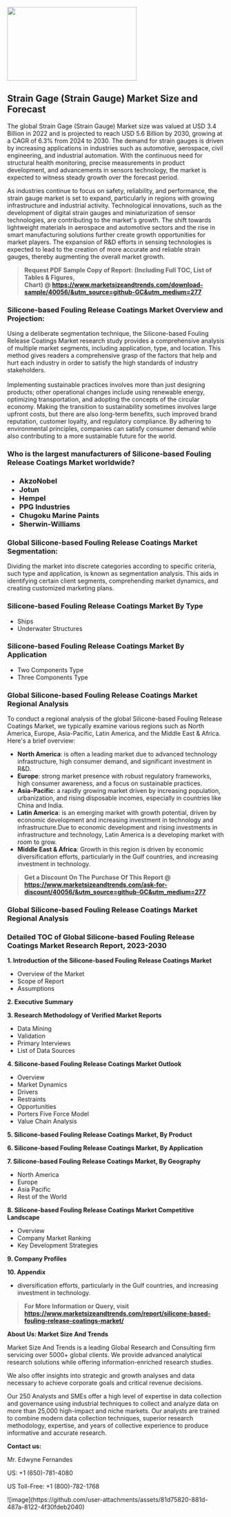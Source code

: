 <p><img class="alignnone size-medium wp-image-20088" src="https://ffe5etoiles.com/wp-content/uploads/2024/12/MST1-300x171.png" alt="" width="300" height="171" /></p><h2>Strain Gage (Strain Gauge) Market Size and Forecast</h2><p>The global Strain Gage (Strain Gauge) Market size was valued at USD 3.4 Billion in 2022 and is projected to reach USD 5.6 Billion by 2030, growing at a CAGR of 6.3% from 2024 to 2030. The demand for strain gauges is driven by increasing applications in industries such as automotive, aerospace, civil engineering, and industrial automation. With the continuous need for structural health monitoring, precise measurements in product development, and advancements in sensors technology, the market is expected to witness steady growth over the forecast period.</p><p>As industries continue to focus on safety, reliability, and performance, the strain gauge market is set to expand, particularly in regions with growing infrastructure and industrial activity. Technological innovations, such as the development of digital strain gauges and miniaturization of sensor technologies, are contributing to the market's growth. The shift towards lightweight materials in aerospace and automotive sectors and the rise in smart manufacturing solutions further create growth opportunities for market players. The expansion of R&D efforts in sensing technologies is expected to lead to the creation of more accurate and reliable strain gauges, thereby augmenting the overall market growth.</p></p><blockquote id="" class=""><strong>Request PDF Sample Copy of Report: (Including Full TOC, List of Tables &amp; Figures, Chart)&nbsp;@&nbsp;<strong><a href="https://www.marketsizeandtrends.com/download-sample/40056/&utm_source=github-GC&utm_medium=277" target="_blank">https://www.marketsizeandtrends.com/download-sample/40056/&utm_source=github-GC&utm_medium=277</a></strong></strong></blockquote><h3 id="" class="">Silicone-based Fouling Release Coatings Market&nbsp;Overview and Projection:</h3><p id="" class="">Using a deliberate segmentation technique, the Silicone-based Fouling Release Coatings Market research study provides a comprehensive analysis of multiple market segments, including application, type, and location. This method gives readers a comprehensive grasp of the factors that help and hurt each industry in order to satisfy the high standards of industry stakeholders. <br /> <br />Implementing sustainable practices involves more than just designing products; other operational changes include using renewable energy, optimizing transportation, and adopting the concepts of the circular economy. Making the transition to sustainability sometimes involves large upfront costs, but there are also long-term benefits, such improved brand reputation, customer loyalty, and regulatory compliance. By adhering to environmental principles, companies can satisfy consumer demand while also contributing to a more sustainable future for the world.</p><h3 id="" class="">Who is the largest manufacturers of&nbsp;Silicone-based Fouling Release Coatings Market worldwide?</h3><h3 class=""><p><ul><li>AkzoNobel </li><li> Jotun </li><li> Hempel </li><li> PPG Industries </li><li> Chugoku Marine Paints </li><li> Sherwin-Williams</li></ul></p></h3><h3 id="" class="">Global&nbsp;Silicone-based Fouling Release Coatings Market Segmentation:</h3><p id="" class="">Dividing the market into discrete categories according to specific criteria, such type and application, is known as segmentation analysis. This aids in identifying certain client segments, comprehending market dynamics, and creating customized marketing plans.</p><h3 id="" class="">Silicone-based Fouling Release Coatings Market&nbsp;By Type</h3><p><p><ul><li>Ships </li><li> Underwater Structures</p></li></ul></p></p><h3 id="" class="">Silicone-based Fouling Release Coatings Market&nbsp;By Application</h3><p class=""><p><ul><li>Two Components Type </li><li> Three Components Type</li></ul></p></p><h3 id="" class="">Global Silicone-based Fouling Release Coatings Market Regional Analysis</h3><p id="" class="">To conduct a regional analysis of the global Silicone-based Fouling Release Coatings Market, we typically examine various regions such as North America, Europe, Asia-Pacific, Latin America, and the Middle East &amp; Africa. Here's a brief overview:</p><ul><li><strong>North America</strong>: is often a leading market due to advanced technology infrastructure, high consumer demand, and significant investment in R&amp;D.</li><li><strong>Europe</strong>: strong market presence with robust regulatory frameworks, high consumer awareness, and a focus on sustainable practices.</li><li><strong>Asia-Pacific</strong>: a rapidly growing market driven by increasing population, urbanization, and rising disposable incomes, especially in countries like China and India.</li><li><strong>Latin America</strong>: is an emerging market with growth potential, driven by economic development and increasing investment in technology and infrastructure.Due to economic development and rising investments in infrastructure and technology, Latin America is a developing market with room to grow.</li><li><strong>Middle East &amp; Africa</strong>: Growth in this region is driven by economic diversification efforts, particularly in the Gulf countries, and increasing investment in technology.</li></ul><blockquote id="" class=""><strong>Get a Discount On The Purchase Of This Report @ <strong><a href="https://www.marketsizeandtrends.com/ask-for-discount/40056/&utm_source=github-GC&utm_medium=277" target="_blank">https://www.marketsizeandtrends.com/ask-for-discount/40056/&utm_source=github-GC&utm_medium=277</a></strong></strong></blockquote><h3 id="" class="">Global Silicone-based Fouling Release Coatings Market Regional Analysis</h3><h3 id="" class="">Detailed TOC of Global Silicone-based Fouling Release Coatings Market Research Report, 2023-2030</h3><p id="" class=""><strong>1. Introduction of the Silicone-based Fouling Release Coatings Market</strong></p><ul><li>Overview of the Market</li><li>Scope of Report</li><li>Assumptions</li></ul><p id="" class=""><strong>2. Executive Summary</strong></p><p id="" class=""><strong>3. Research Methodology of Verified Market Reports</strong></p><ul><li>Data Mining</li><li>Validation</li><li>Primary Interviews</li><li>List of Data Sources</li></ul><p id="" class=""><strong>4. Silicone-based Fouling Release Coatings Market Outlook</strong></p><ul><li>Overview</li><li>Market Dynamics</li><li>Drivers</li><li>Restraints</li><li>Opportunities</li><li>Porters Five Force Model</li><li>Value Chain Analysis</li></ul><p id="" class=""><strong>5. Silicone-based Fouling Release Coatings Market, By Product</strong></p><p id="" class=""><strong>6. Silicone-based Fouling Release Coatings Market, By Application</strong></p><p id="" class=""><strong>7. Silicone-based Fouling Release Coatings Market, By Geography</strong></p><ul><li>North America</li><li>Europe</li><li>Asia Pacific</li><li>Rest of the World</li></ul><p id="" class=""><strong>8. Silicone-based Fouling Release Coatings Market Competitive Landscape</strong></p><ul><li>Overview</li><li>Company Market Ranking</li><li>Key Development Strategies</li></ul><p id="" class=""><strong>9. Company Profiles</strong></p><p id="" class=""><strong>10. Appendix</strong></p><ul><li>diversification efforts, particularly in the Gulf countries, and increasing investment in technology.</li></ul><blockquote id="" class=""><strong>For More Information or Query, visit <strong><strong><a href="https://www.marketsizeandtrends.com/report/silicone-based-fouling-release-coatings-market/" target="_blank">https://www.marketsizeandtrends.com/report/silicone-based-fouling-release-coatings-market/</a></strong></strong></strong></blockquote><p id="" class=""><strong>About Us: Market Size And Trends</strong></p><p id="" class="">Market Size And Trends is a leading Global Research and Consulting firm servicing over 5000+ global clients. We provide advanced analytical research solutions while offering information-enriched research studies.</p><p id="" class="">We also offer insights into strategic and growth analyses and data necessary to achieve corporate goals and critical revenue decisions.</p><p id="" class="">Our 250 Analysts and SMEs offer a high level of expertise in data collection and governance using industrial techniques to collect and analyze data on more than 25,000 high-impact and niche markets. Our analysts are trained to combine modern data collection techniques, superior research methodology, expertise, and years of collective experience to produce informative and accurate research.</p><p id="" class=""><strong>Contact us:</strong></p><p id="" class="">Mr. Edwyne Fernandes</p><p id="" class="">US: +1 (650)-781-4080</p><p id="" class="">US Toll-Free: +1 (800)-782-1768</p>
![image](https://github.com/user-attachments/assets/81d75820-881d-487a-8122-4f30fdeb2040)
